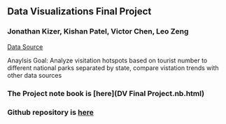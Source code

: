 ## Data Visualizations Final Project
### Jonathan Kizer, Kishan Patel, Victor Chen, Leo Zeng

[Data Source](https://data.world/inform8n/us-national-parks-visitation-1904-2016-with-boundaries)

Anaylsis Goal: Analyze visitation hotspots based on tourist number to different national parks separated by state, compare vistation trends with other data sources

### The Project note book is [here](DV Final Project.nb.html)
### Github repository is [here](https://github.com/CannataUTDV/s17dvfinalproject-kizer-patel-zeng-chen)
